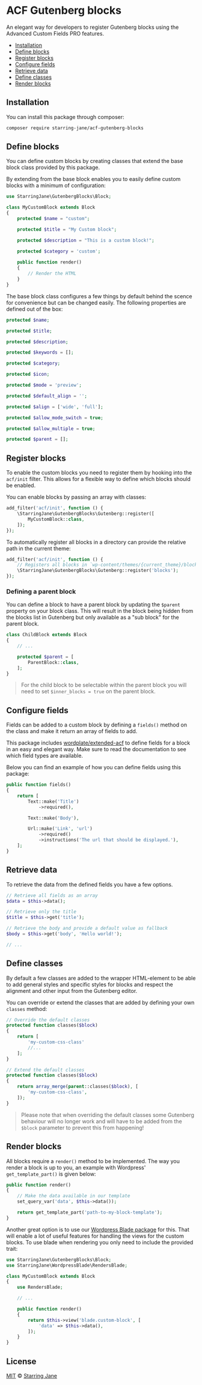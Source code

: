 # ACF Gutenberg blocks

An elegant way for developers to register Gutenberg blocks using the Advanced Custom Fields PRO features.

* [Installation](#installation)
* [Define blocks](#define-blocks)
* [Register blocks](#register-blocks)
* [Configure fields](#configure-fields)
* [Retrieve data](#retrieve-data)
* [Define classes](#define-classes)
* [Render blocks](#render-blocks)

## Installation

You can install this package through composer:

```sh
composer require starring-jane/acf-gutenberg-blocks
```

## Define blocks
You can define custom blocks by creating classes that extend the base block class provided by this package.

By extending from the base block enables you to easily define custom blocks with a minimum of configuration:

```php
use StarringJane\GutenbergBlocks\Block;

class MyCustomBlock extends Block
{
    protected $name = "custom";

    protected $title = "My Custom block";

    protected $description = "This is a custom block!";

    protected $category = 'custom';
    
    public function render()
    {
        // Render the HTML
    }
}
```

The base block class configures a few things by default behind the scence for convenience but can be changed easily. The following properties are defined out of the box:

```php
protected $name;

protected $title;

protected $description;

protected $keywords = [];

protected $category;

protected $icon;

protected $mode = 'preview';

protected $default_align = '';

protected $align = ['wide', 'full'];

protected $allow_mode_switch = true;

protected $allow_multiple = true;

protected $parent = [];
```

## Register blocks

To enable the custom blocks you need to register them by hooking into the `acf/init` filter. This allows for a flexible way to define which blocks should be enabled.

You can enable blocks by passing an array with classes:
```php
add_filter('acf/init', function () {
    \StarringJane\GutenbergBlocks\Gutenberg::register([
        MyCustomBlock::class,
    ]);
});
```
To automatically register all blocks in a directory can provide the relative path in the current theme:
```php
add_filter('acf/init', function () {
    // Registers all blocks in `wp-content/themes/{current_theme}/blocks`
    \StarringJane\GutenbergBlocks\Gutenberg::register('blocks');
});
```

### Defining a parent block

You can define a block to have a parent block by updating the `$parent` property on your block class.
This will result in the block being hidden from the blocks list in Gutenberg but only available as a "sub block" for the parent block.

```php
class ChildBlock extends Block
{
    // ...

    protected $parent = [
        ParentBlock::class,
    ];
}
```

> For the child block to be selectable within the parent block you will need to set `$inner_blocks = true` on the parent block.


## Configure fields

Fields can be added to a custom block by defining a `fields()` method on the class and make it return an array of fields to add.

This package includes [wordplate/extended-acf](https://github.com/wordplate/extended-acf) to define fields for a block in an easy and elegant way. Make sure to read the documentation to see which field types are available.

Below you can find an example of how you can define fields using this package:

```php
public function fields()
{
    return [
        Text::make('Title')
            ->required(),

        Text::make('Body'),

        Url::make('Link', 'url')
            ->required()
            ->instructions('The url that should be displayed.'),
    ];
}
```

## Retrieve data

To retrieve the data from the defined fields you have a few options.

```php
// Retrieve all fields as an array
$data = $this->data();

// Retrieve only the title
$title = $this->get('title');

// Retrieve the body and provide a default value as fallback
$body = $this->get('body', 'Hello world!');

// ...
```

## Define classes

By default a few classes are added to the wrapper HTML-element to be able to add general styles and specific styles for blocks and respect the alignment and other input from the Gutenberg editor.

You can override or extend the classes that are added by defining your own `classes` method:

```php
// Override the default classes
protected function classes($block)
{
    return [
        'my-custom-css-class'
        //...
    ];
}

// Extend the default classes
protected function classes($block)
{
    return array_merge(parent::classes($block), [
        'my-custom-css-class',
    ]);
}
```

> Please note that when overriding the default classes some Gutenberg behaviour will no longer work and will have to be added from the `$block` parameter to prevent this from happening!

## Render blocks

All blocks require a `render()` method to be implemented. The way you render a block is up to you, an example with  Wordpress' `get_template_part()` is given below:

```php
public function render()
{
    // Make the data available in our template
    set_query_var('data', $this->data());

    return get_template_part('path-to-my-block-template');
}
```

Another great option is to use our [Wordpress Blade package](https://github.com/starringjane/wordpress-blade) for this. That will enable a lot of useful features for handling the views for the custom blocks.
To use blade when rendering you only need to include the provided trait:

```php
use StarringJane\GutenbergBlocks\Block;
use StarringJane\WordpressBlade\RendersBlade;

class MyCustomBlock extends Block
{
    use RendersBlade;

    // ...

    public function render()
    {
        return $this->view('blade.custom-block', [
            'data' => $this->data(),
        ]);
    }
}

```

## License

[MIT](LICENSE) © [Starring Jane](https://starringjane.com/)
